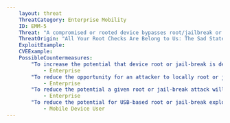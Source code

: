 ```yaml
---
    layout: threat
    ThreatCategory: Enterprise Mobility
    ID: EMM-5
    Threat: "A compromised or rooted device bypasses root/jailbreak or other compliance checks"
    ThreatOrigin: "All Your Root Checks Are Belong to Us: The Sad State of Root Detection [^5]"
    ExploitExample:
    CVEExample:
    PossibleCountermeasures:
        "To increase the potential that device root or jail-break is detected, deploy a variety of mechanisms capable of root or jail-break detection (e.g., on-device agents, apps that require successful boot attestation checks, manual inspection)":
            - Enterprise
        "To reduce the opportunity for an attacker to locally root or jail-break devices, educate users on the importance of physically securing their devices (e.g., locking it into a container) when not directly attended.":
            - Enterprise
        "To reduce the potential a given root or jail-break attack will succeed, ensure devices are configured with a strong device unlock code.":
            - Enterprise
        "To reduce the potential for USB-based root or jail-break exploits, do not accept prompts to grant trust when connecting to untrusted computers or charging stations.":
            - Mobile Device User
---
```

